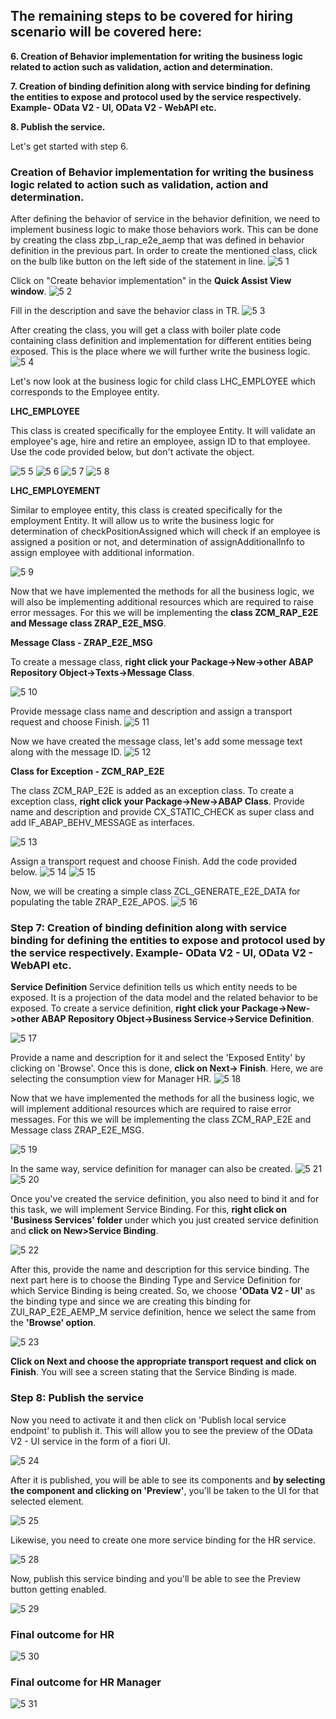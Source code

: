 ## The remaining steps to be covered for hiring scenario will be covered here:
**6. Creation of Behavior implementation for writing the business logic related to action such as validation, action and determination.**

**7. Creation of binding definition along with service binding for defining the entities to expose and protocol used by the service respectively. Example- OData V2 - UI, OData V2 - WebAPI etc.**

**8. Publish the service.**

Let's get started with step 6.

### Creation of Behavior implementation for writing the business logic related to action such as validation, action and determination.
After defining the behavior of service in the behavior definition, we need to implement business logic to make those behaviors work. This can be done by creating the class zbp_i_rap_e2e_aemp that was defined in behavior definition in the previous part.
In order to create the mentioned class, click on the bulb like button on the left side of the statement in line.
![5 1](https://user-images.githubusercontent.com/82094951/143825602-7bee3e85-2b8d-45f5-8639-c519054380cc.jpg)

Click on "Create behavior implementation" in the **Quick Assist View window**.
![5 2](https://user-images.githubusercontent.com/82094951/143825681-a418ac4a-5e4e-40da-ba7b-442952adc900.jpg)

Fill in the description and save the behavior class in TR.
![5 3](https://user-images.githubusercontent.com/82094951/143825993-3cec846b-139e-44d9-a49f-f6c2ef784bf5.jpg)

After creating the class, you will get a class with boiler plate code containing class definition and implementation for different entities being exposed. This is the place where we will further write the business logic.
![5 4](https://user-images.githubusercontent.com/82094951/143826194-b7b5b446-c21b-4a37-a435-a3edfd76b3e8.jpg)

Let's now look at the business logic for child class LHC_EMPLOYEE which corresponds to the Employee entity.

**LHC_EMPLOYEE**

This class is created specifically for the employee Entity. It will validate an employee's age, hire and retire an employee, assign ID to that employee. Use the code provided below, but don't activate the object.

![5 5](https://user-images.githubusercontent.com/82094951/143826465-7f5b3afc-c067-455d-bf2e-491b773a059e.jpg)
![5 6](https://user-images.githubusercontent.com/82094951/143826498-9f9fa2ed-ac57-48fa-b7f6-69fe85a84bbc.jpg)
![5 7](https://user-images.githubusercontent.com/82094951/143826512-5c9a08a4-264e-44bb-9b3e-61cd456cabdf.jpg)
![5 8](https://user-images.githubusercontent.com/82094951/143826524-3336c42c-e57e-4e26-a712-8ec50444633b.jpg)

**LHC_EMPLOYEMENT**

Similar to employee entity, this class is created specifically for the employment Entity. It will allow us to write the business logic for determination of checkPositionAssigned which will check if an employee is assigned a position or not, and determination of assignAdditionalInfo to assign employee with additional information.

![5 9](https://user-images.githubusercontent.com/82094951/143826656-8b981649-d29b-49cb-84bd-1fbf53a27bf1.jpg)

Now that we have implemented the methods for all the business logic, we will also be implementing additional resources which are required to raise error messages. For this we will be implementing the **class ZCM_RAP_E2E and Message class ZRAP_E2E_MSG**.

**Message Class - ZRAP_E2E_MSG**

To create a message class, **right click your Package->New->other ABAP Repository Object->Texts->Message Class**.

![5 10](https://user-images.githubusercontent.com/82094951/143826980-43b1ccc8-6072-437a-99cb-a16ddf2c770f.jpg)

Provide message class name and description and assign a transport request and choose Finish.
![5 11](https://user-images.githubusercontent.com/82094951/143827029-16b08600-b0b8-4261-ac5b-84084dcad68f.jpg)

Now we have created the message class, let's add some message text along with the message ID.
![5 12](https://user-images.githubusercontent.com/82094951/143827097-901a4a11-4277-4552-91b4-dd015b855a2c.jpg)

**Class for Exception - ZCM_RAP_E2E**

The class ZCM_RAP_E2E is added as an exception class. To create a exception class, **right click your Package->New->ABAP Class**.
Provide name and description and provide CX_STATIC_CHECK as super class and add IF_ABAP_BEHV_MESSAGE as interfaces.

![5 13](https://user-images.githubusercontent.com/82094951/143827500-5345d1ae-deb7-4c18-aa97-17d9b8c6ac28.jpg)

Assign a transport request and choose Finish. Add the code provided below.
![5 14](https://user-images.githubusercontent.com/82094951/143827586-ce73330c-3e5f-414a-a0ea-56fb2d137047.jpg)
![5 15](https://user-images.githubusercontent.com/82094951/143827612-fcda5c1f-2db7-43e3-bab2-4a98a096238c.jpg)

Now, we will be creating a simple class ZCL_GENERATE_E2E_DATA for populating the table ZRAP_E2E_APOS.
![5 16](https://user-images.githubusercontent.com/82094951/143829563-a9d2f10d-de74-40f7-b62a-73f7e065394a.jpg)

### Step 7: Creation of binding definition along with service binding for defining the entities to expose and protocol used by the service respectively. Example- OData V2 - UI, OData V2 - WebAPI etc.
**Service Definition**
Service definition tells us which entity needs to be exposed. It is a projection of the data model and the related behavior to be exposed. To create a service definition, **right click your Package->New->other ABAP Repository Object->Business Service->Service Definition**.

![5 17](https://user-images.githubusercontent.com/82094951/143832649-558d07a9-16f6-43ec-85e8-1040c4ad98a3.jpg)

Provide a name and description for it and select the 'Exposed Entity' by clicking on 'Browse'. Once this is done, **click on Next→ Finish**. Here, we are selecting the consumption view for Manager HR.
![5 18](https://user-images.githubusercontent.com/82094951/143832718-72202586-6311-469f-a1d0-9806f19fb87b.jpg)

Now that we have implemented the methods for all the business logic, we will implement additional resources which are required to raise error messages. For this we will be implementing the class ZCM_RAP_E2E and Message class ZRAP_E2E_MSG.

![5 19](https://user-images.githubusercontent.com/82094951/143832857-bf3fa2ec-a4cd-403e-85cc-e6a23f25a0c1.jpg)

In the same way, service definition for manager can also be created.
![5 21](https://user-images.githubusercontent.com/82094951/143833385-07184e5a-5aaa-4795-ad40-c5c47415ed16.jpg)
![5 20](https://user-images.githubusercontent.com/82094951/143833396-c7732f32-14e6-4764-8e90-bc5fe8c01786.jpg)

Once you've created the service definition, you also need to bind it and for this task, we will implement Service Binding.
For this, **right click on 'Business Services' folder** under which you just created service definition and **click on New>Service Binding**.

![5 22](https://user-images.githubusercontent.com/82094951/143839484-f35703ad-2d30-4c1e-9361-ee27c309979b.jpg)

After this, provide the name and description for this service binding. The next part here is to choose the Binding Type and Service Definition for which Service Binding is being created. So, we choose **'OData V2 - UI'** as the binding type and since we are creating this binding for ZUI_RAP_E2E_AEMP_M service definition, hence we select the same from the **'Browse' option**.

![5 23](https://user-images.githubusercontent.com/82094951/143839592-ba685f38-002c-48e3-a503-20dba618ae86.jpg)

**Click on Next and choose the appropriate transport request and click on Finish**. You will see a screen stating that the Service Binding is made.

### Step 8: Publish the service

Now you need to activate it and then click on 'Publish local service endpoint' to publish it. This will allow you to see the preview of the OData V2 - UI service in the form of a fiori UI.

![5 24](https://user-images.githubusercontent.com/82094951/143839938-d5364584-a299-4c05-8dd6-c0cbf3060eb9.jpg)

After it is published, you will be able to see its components and **by selecting the component and clicking on 'Preview'**, you'll be taken to the UI for that selected element.

![5 25](https://user-images.githubusercontent.com/82094951/143840022-b5bf30ef-f7a6-4d48-ae28-da6d54b30a20.jpg)

Likewise, you need to create one more service binding for the HR service.

![5 28](https://user-images.githubusercontent.com/82094951/144221413-6044c062-e649-4c78-8315-f097198bc35c.jpg)

Now, publish this service binding and you'll be able to see the Preview button getting enabled.

![5 29](https://user-images.githubusercontent.com/82094951/144221571-fbe5fd89-1be3-40dd-822b-629e5bc77ebd.jpg)


### Final outcome for HR
![5 30](https://user-images.githubusercontent.com/82094951/144222704-865cd7c3-6323-4fca-be66-2bc963f6d4f1.gif)

### Final outcome for HR Manager
![5 31](https://user-images.githubusercontent.com/82094951/144222795-73e0ec7d-1a75-439c-b7f2-62de1a780f37.gif)
